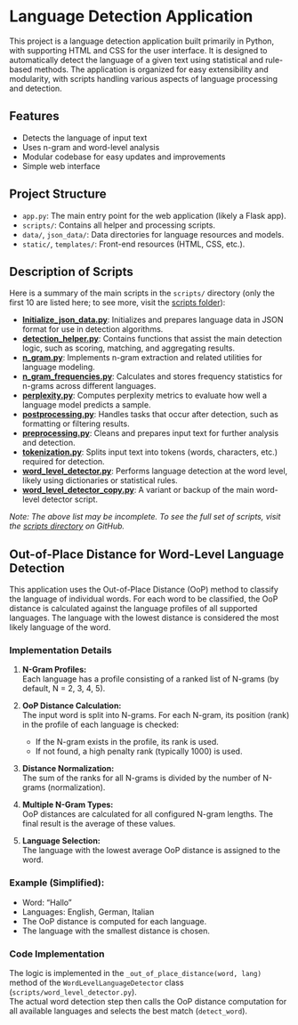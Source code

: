 # Language Detection Application

This project is a language detection application built primarily in Python, with supporting HTML and CSS for the user interface. It is designed to automatically detect the language of a given text using statistical and rule-based methods. The application is organized for easy extensibility and modularity, with scripts handling various aspects of language processing and detection.

## Features

- Detects the language of input text
- Uses n-gram and word-level analysis
- Modular codebase for easy updates and improvements
- Simple web interface

## Project Structure

- `app.py`: The main entry point for the web application (likely a Flask app).
- `scripts/`: Contains all helper and processing scripts.
- `data/`, `json_data/`: Data directories for language resources and models.
- `static/`, `templates/`: Front-end resources (HTML, CSS, etc.).

## Description of Scripts

Here is a summary of the main scripts in the `scripts/` directory (only the first 10 are listed here; to see more, visit the [scripts folder](https://github.com/lea10k/Language-Detection-Application/tree/main/scripts)):

- **[Initialize_json_data.py](https://github.com/lea10k/Language-Detection-Application/blob/main/scripts/Initialize_json_data.py)**: Initializes and prepares language data in JSON format for use in detection algorithms.
- **[detection_helper.py](https://github.com/lea10k/Language-Detection-Application/blob/main/scripts/detection_helper.py)**: Contains functions that assist the main detection logic, such as scoring, matching, and aggregating results.
- **[n_gram.py](https://github.com/lea10k/Language-Detection-Application/blob/main/scripts/n_gram.py)**: Implements n-gram extraction and related utilities for language modeling.
- **[n_gram_frequencies.py](https://github.com/lea10k/Language-Detection-Application/blob/main/scripts/n_gram_frequencies.py)**: Calculates and stores frequency statistics for n-grams across different languages.
- **[perplexity.py](https://github.com/lea10k/Language-Detection-Application/blob/main/scripts/perplexity.py)**: Computes perplexity metrics to evaluate how well a language model predicts a sample.
- **[postprocessing.py](https://github.com/lea10k/Language-Detection-Application/blob/main/scripts/postprocessing.py)**: Handles tasks that occur after detection, such as formatting or filtering results.
- **[preprocessing.py](https://github.com/lea10k/Language-Detection-Application/blob/main/scripts/preprocessing.py)**: Cleans and prepares input text for further analysis and detection.
- **[tokenization.py](https://github.com/lea10k/Language-Detection-Application/blob/main/scripts/tokenization.py)**: Splits input text into tokens (words, characters, etc.) required for detection.
- **[word_level_detector.py](https://github.com/lea10k/Language-Detection-Application/blob/main/scripts/word_level_detector.py)**: Performs language detection at the word level, likely using dictionaries or statistical rules.
- **[word_level_detector_copy.py](https://github.com/lea10k/Language-Detection-Application/blob/main/scripts/word_level_detector_copy.py)**: A variant or backup of the main word-level detector script.

*Note: The above list may be incomplete. To see the full set of scripts, visit the [scripts directory](https://github.com/lea10k/Language-Detection-Application/tree/main/scripts) on GitHub.*

## Out-of-Place Distance for Word-Level Language Detection

This application uses the Out-of-Place Distance (OoP) method to classify the language of individual words. For each word to be classified, the OoP distance is calculated against the language profiles of all supported languages. The language with the lowest distance is considered the most likely language of the word.

### Implementation Details

1. **N-Gram Profiles:**  
   Each language has a profile consisting of a ranked list of N-grams (by default, N = 2, 3, 4, 5).

2. **OoP Distance Calculation:**  
   The input word is split into N-grams. For each N-gram, its position (rank) in the profile of each language is checked:
   - If the N-gram exists in the profile, its rank is used.
   - If not found, a high penalty rank (typically 1000) is used.

3. **Distance Normalization:**  
   The sum of the ranks for all N-grams is divided by the number of N-grams (normalization).

4. **Multiple N-Gram Types:**  
   OoP distances are calculated for all configured N-gram lengths. The final result is the average of these values.

5. **Language Selection:**  
   The language with the lowest average OoP distance is assigned to the word.

### Example (Simplified):

- Word: “Hallo”
- Languages: English, German, Italian
- The OoP distance is computed for each language.
- The language with the smallest distance is chosen.

### Code Implementation

The logic is implemented in the `_out_of_place_distance(word, lang)` method of the `WordLevelLanguageDetector` class (`scripts/word_level_detector.py`).  
The actual word detection step then calls the OoP distance computation for all available languages and selects the best match (`detect_word`).

